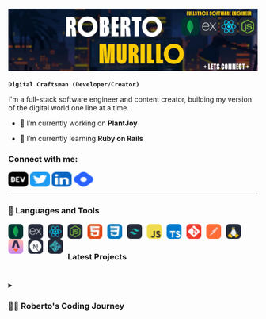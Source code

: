 
![Banner](https://github.com/rcm-webdev/rcm-webdev/raw/main/banner-2.webp)

**`Digital Craftsman (Developer/Creator)`**

I'm a full-stack software engineer and content creator, building my version of the digital world one line at a time. 




- 🔭 I’m currently working on **PlantJoy**

- 🌱 I’m currently learning **Ruby on Rails**

<h3 align="left">Connect with me:</h3>
<p align="left">
<a href="https://dev.to/rcmwebdev" target="blank"><img align="center" src="https://github.com/rcm-webdev/rcm-webdev/blob/main/skill-icons--devto-dark.svg" alt="rcmwebdev" height="30" width="40" /></a>
<a href="https://twitter.com/rcmwdev" target="blank"><img align="center" src="https://github.com/rcm-webdev/rcm-webdev/blob/main/skill-icons--twitter(1).svg" alt="rcmwdev" height="30" width="40" /></a>
<a href="https://linkedin.com/in/roberto-c-murillo" target="blank"><img align="center" src="https://github.com/rcm-webdev/rcm-webdev/blob/main/skill-icons--linkedin.svg" alt="roberto-c-murillo" height="30" width="40" /></a>
<a href="https://hashnode.com/@rcmwdev" target="blank"><img align="center" src="https://github.com/rcm-webdev/rcm-webdev/blob/main/logos--hashnode-icon.svg" alt="@rcmwdev" height="30" width="40" /></a>
</p>



---

### 🧰 Languages and Tools

<img align="left" alt="MongoDB" width="30px" style="padding-right:10px;" src="https://github.com/rcm-webdev/rcm-webdev/blob/main/skill-icons--mongodb.svg"/>
<img align="left" alt="Express" width="30px" style="padding-right:10px;" src="https://github.com/rcm-webdev/rcm-webdev/blob/main/skill-icons--expressjs-dark.svg" />
<img align="left" alt="React" width="30px" style="padding-right:10px;" src="https://github.com/rcm-webdev/rcm-webdev/blob/main/skill-icons--react-dark.svg" />
<img align="left" alt="Node" width="30px" style="padding-right:10px;" src="https://github.com/rcm-webdev/rcm-webdev/blob/main/skill-icons--nodejs-dark.svg" />
<img align="left" alt="HTML" width="30px" style="padding-right:10px;" src="https://github.com/rcm-webdev/rcm-webdev/blob/main/skill-icons--html.svg" />
<img align="left" alt="CSS" width="30px" style="padding-right:10px;" src="https://github.com/rcm-webdev/rcm-webdev/blob/main/skill-icons--css.svg" />
<img align="left" alt="Tailwind CSS" width="30px" style="padding-right:10px;" src="https://github.com/rcm-webdev/rcm-webdev/blob/main/skill-icons--tailwindcss-dark.svg" />
<img align="left" alt="JavaScript" width="30px" style="padding-right:10px;" src="https://github.com/rcm-webdev/rcm-webdev/blob/main/skill-icons--javascript.svg" />
<img align="left" alt="TypeScript" width="30px" style="padding-right:10px;" src="https://github.com/rcm-webdev/rcm-webdev/blob/main/skill-icons--typescript.svg" />
<img align="left" alt="Git" width="30px" style="padding-right:10px;" src="https://github.com/rcm-webdev/rcm-webdev/blob/main/skill-icons--git.svg" />
<img align="left" alt="Postman" width="30px" style="padding-right:10px;" src="https://github.com/rcm-webdev/rcm-webdev/blob/main/skill-icons--postman.svg" />
<img align="left" alt="Linux" width="30px" style="padding-right:10px;" src="https://github.com/rcm-webdev/rcm-webdev/blob/main/skill-icons--linux-dark.svg" />
<img align="left" alt="Astro" width="30px" style="padding-right:10px;" src="https://github.com/rcm-webdev/rcm-webdev/blob/main/skill-icons--astro.svg" />
<img align="left" alt="NextJs" width="30px" style="padding-right:10px;" src="https://github.com/rcm-webdev/rcm-webdev/blob/main/skill-icons--nextjs-dark.svg" />
<img align="left" alt="Netlify" width="30px" style="padding-right:10px;" src="https://github.com/rcm-webdev/rcm-webdev/blob/main/skill-icons--netlify-dark.svg" />

<br />

#

###  Latest Projects


#



#

<details>
 <summary><h3>👨‍💻 Roberto's Coding Journey</h3></summary>
 

 
[twitter]: https://twitter.com/rcmwdev
[linkedin]: https://www.linkedin.com/in/roberto-c-murillo/
